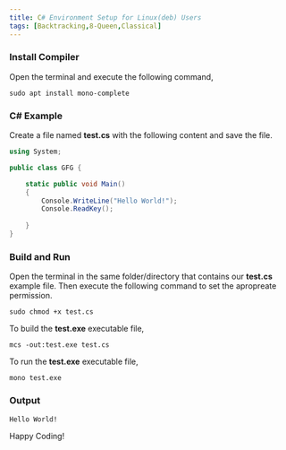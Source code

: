 ```yaml
---
title: C# Environment Setup for Linux(deb) Users
tags: [Backtracking,8-Queen,Classical]
---
```

### Install Compiler
Open the terminal and execute the following command,
```console
sudo apt install mono-complete
```

### C# Example
Create a file named **test.cs** with the following content and save the file.
```csharp
using System;

public class GFG {

	static public void Main()
	{
		Console.WriteLine("Hello World!");
		Console.ReadKey();
	
	}
}
```

### Build and Run
Open the terminal in the same folder/directory that contains our **test.cs** example file. Then execute the following command to set the apropreate permission.
```console
sudo chmod +x test.cs
```
To build the **test.exe** executable file,
```console
mcs -out:test.exe test.cs
```
To run the **test.exe** executable file,
```console
mono test.exe
```

### Output
```console
Hello World!
```

Happy Coding!
